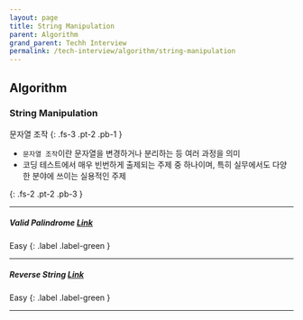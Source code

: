 ```yaml
---
layout: page
title: String Manipulation
parent: Algorithm
grand_parent: Techh Interview
permalink: /tech-interview/algorithm/string-manipulation
---
```


## Algorithm

### String Manipulation
문자열 조작
{: .fs-3 .pt-2 .pb-1 }

- `문자열 조작`이란 문자열을 변경하거나 분리하는 등 여러 과정을 의미
- 코딩 테스트에서 매우 빈번하게 출제되는 주제 중 하나이며, 특히 실무에서도 다양한 분야에 쓰이는 실용적인 주제

{: .fs-2 .pt-2 .pb-3 }

---

##### Valid Palindrome [Link](https://leetcode.com/problems/valid-palindrome)
Easy
{: .label .label-green }

---

##### Reverse String [Link](https://leetcode.com/problems/reverse-string)
Easy
{: .label .label-green }

---